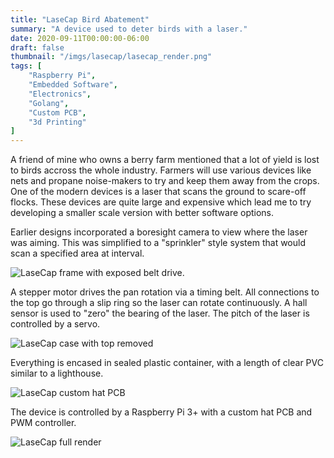 ```yaml
---
title: "LaseCap Bird Abatement"
summary: "A device used to deter birds with a laser."
date: 2020-09-11T00:00:00-06:00
draft: false
thumbnail: "/imgs/lasecap/lasecap_render.png"
tags: [
    "Raspberry Pi",
    "Embedded Software",
    "Electronics",
    "Golang",
    "Custom PCB",
    "3d Printing"
]
---
```


A friend of mine who owns a berry farm mentioned that a lot of yield is lost to birds accross the whole industry.  Farmers will use various devices like nets and propane noise-makers to try and keep them away from the crops.  One of the modern devices is a laser that scans the ground to scare-off flocks.  These devices are quite large and expensive which lead me to try developing a smaller scale version with better software options.

Earlier designs incorporated a boresight camera to view where the laser was aiming.  This was simplified to a "sprinkler" style system that would scan a specified area at interval.

![LaseCap frame with exposed belt drive.](/imgs/lasecap/lasecap_frame.png)

A stepper motor drives the pan rotation via a timing belt.  All connections to the top go through a slip ring so the laser can rotate continuously.  A hall sensor is used to "zero" the bearing of the laser.  The pitch of the laser is controlled by a servo.

![LaseCap case with top removed](/imgs/lasecap/lasecap_case_open.png)

Everything is encased in sealed plastic container, with a length of clear PVC similar to a lighthouse.  

![LaseCap custom hat PCB](/imgs/lasecap/lasecap_board.png)

The device is controlled by a Raspberry Pi 3+ with a custom hat PCB and PWM controller.

![LaseCap full render](/imgs/lasecap/lasecap_render.png)